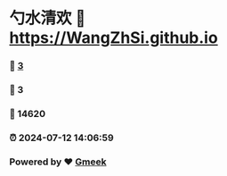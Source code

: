 # 勺水清欢 :link: https://WangZhSi.github.io 
### :page_facing_up: [3](https://WangZhSi.github.io/tag.html) 
### :speech_balloon: 3 
### :hibiscus: 14620 
### :alarm_clock: 2024-07-12 14:06:59 
### Powered by :heart: [Gmeek](https://github.com/Meekdai/Gmeek)
